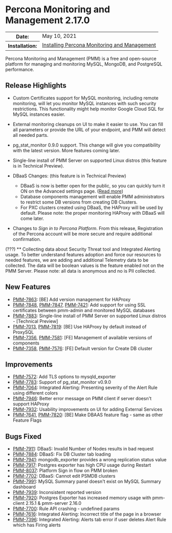 # Percona Monitoring and Management 2.17.0

<table class="docutils field-list" frame="void" rules="none">
  <colgroup>
    <col class="field-name">
    <col class="field-body">
  </colgroup>
  <tbody valign="top">
    <tr class="field-odd field">
      <th class="field-name">Date:</th>
      <td class="field-body">May 10, 2021</td>
    </tr>
    <tr class="field-even field">
      <th class="field-name">Installation:</th>
      <td class="field-body">
        <a class="reference external" href="https://www.percona.com/software/pmm/quickstart">Installing Percona Monitoring and Management</a></td>
    </tr>
  </tbody>
</table>

Percona Monitoring and Management (PMM) is a free and open-source platform for managing and monitoring MySQL, MongoDB, and PostgreSQL performance.

## Release Highlights

- Custom Certificates support for MySQL monitoring, including remote monitoring, will let you monitor MySQL instances with such security restrictions. This functionality might help monitor Google Cloud SQL for MySQL instances easier.

- External monitoring cleanups on UI to make it easier to use. You can fill all parameters or provide the URL of your endpoint, and PMM will detect all needed parts.

- pg_stat_monitor 0.9.0 support. This change will give you compatibility with the latest version. More features coming later.

- Single-line install of PMM Server on supported Linux distros (this feature is in Technical Preview).

- DBaaS Changes: (this feature is in Technical Preview)
    - DBaaS is now is better open for the public, so you can quickly turn it ON  on the Advanced settings page. ([Read more](../how-to/configure.md#advanced-settings))
    - Database components management will enable PMM administrators to restrict some DB versions from creating DB Clusters.
    - For PXC clusters created using DBaaS, the HAProxy will be used by default.  Please note: the proper monitoring HAProxy with DBaaS will come later.

- Changes to *Sign in to Percona Platform*. From this release, Registration of the Percona account will be more secure and require additional confirmation.

(???) **  Collecting data about Security Threat tool and  Integrated Alerting usage. To better understand features adoption and force our resources to needed features, we are adding and additional Telemetry data to be collected. The data will be boolean values is the feature enabled not on the PMM Server. Please note: all data is anonymous and no is PII collected.


## New Features

* [PMM-7863](https://jira.percona.com/browse/PMM-7863): [BE] Add version management for HAProxy
* [PMM-7848](https://jira.percona.com/browse/PMM-7848), [PMM-7847](https://jira.percona.com/browse/PMM-7847), [PMM-7421](https://jira.percona.com/browse/PMM-7421): Add support for using SSL certificates between pmm-admin and monitored MySQL databases
* [PMM-7883](https://jira.percona.com/browse/PMM-7883): Single-line install of PMM Server on supported Linux distros - [Technical Preview]
* [PMM-7013](https://jira.percona.com/browse/PMM-7013), [PMM-7819](https://jira.percona.com/browse/PMM-7819): [BE] Use HAProxy by default instead of ProxySQL
* [PMM-7356](https://jira.percona.com/browse/PMM-7356), [PMM-7581](https://jira.percona.com/browse/PMM-7581): [FE] Management of available versions of components
* [PMM-7358](https://jira.percona.com/browse/PMM-7358), [PMM-7576](https://jira.percona.com/browse/PMM-7576): [FE] Default version for Create DB cluster

## Improvements

* [PMM-7572](https://jira.percona.com/browse/PMM-7572): Add TLS options to mysqld_exporter
* [PMM-7783](https://jira.percona.com/browse/PMM-7783): Support of pg_stat_monitor v0.9.0
* [PMM-7064](https://jira.percona.com/browse/PMM-7064): Integrated Alerting: Presenting severity of the Alert Rule using different colors
* [PMM-7946](https://jira.percona.com/browse/PMM-7946): Better error message on PMM client if server doesn't support HAProxy
* [PMM-7932](https://jira.percona.com/browse/PMM-7932): Usability improvements on UI for adding External Services
* [PMM-7641](https://jira.percona.com/browse/PMM-7641), [PMM-7820](https://jira.percona.com/browse/PMM-7820): [BE] Make DBAAS feature flag - same as other Feature Flags

## Bugs Fixed

* [PMM-7911](https://jira.percona.com/browse/PMM-7911): DBaaS: Invalid Number of Nodes results in bad request
* [PMM-7884](https://jira.percona.com/browse/PMM-7884): DBaaS: Fix DB Cluster tab loading
* [PMM-7941](https://jira.percona.com/browse/PMM-7941): mongodb_exporter provides a wrong replication status value
* [PMM-7917](https://jira.percona.com/browse/PMM-7917): Postgres exporter has high CPU usage during Restart
* [PMM-8037](https://jira.percona.com/browse/PMM-8037): Platform Sign in flow on PMM broken
* [PMM-7702](https://jira.percona.com/browse/PMM-7702): DBaaS: Cannot edit PSMDB clusters
* [PMM-7991](https://jira.percona.com/browse/PMM-7991): MySQL Summary panel doesn't exist on MySQL Summary dashboard
* [PMM-7939](https://jira.percona.com/browse/PMM-7939): Inconsistent reported version
* [PMM-7920](https://jira.percona.com/browse/PMM-7920): Postgres Exporter has increased memory usage with pmm-client 2.15.1 & pmm-server 2.16.0
* [PMM-7700](https://jira.percona.com/browse/PMM-7700): Rule API crashing - undefined params
* [PMM-7616](https://jira.percona.com/browse/PMM-7616): Integrated Alerting: Incorrect title of the page in a browser 
* [PMM-7396](https://jira.percona.com/browse/PMM-7396): Integrated Alerting: Alerts tab error if user deletes Alert Rule which has Firing alerts
